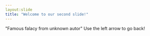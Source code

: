 ```yaml
---
layout:slide
title: "Welcome to our second slide!"
---
```

"Famous falacy from unknown autor"
Use the left arrow to go back!
